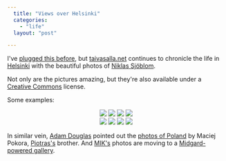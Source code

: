 ```yaml
---
  title: "Views over Helsinki"
  categories: 
    - "life"
  layout: "post"

---
```

I've [plugged this before][1], but [taivasalla.net][2] continues to chronicle the life in [Helsinki][3] with the beautiful photos of [Niklas Sj&ouml;blom][4].

Not only are the pictures amazing, but they're also available under a [Creative Commons][5] license.

Some examples:

<div style="text-align: center;">
<a href="http://taivasalla.net/2005/07/050706_1954_photos_eng.html"><img src="http://taivasalla.net/php/phpThumb.php?src=/2005/2005-07/img/050706_1954.jpg&w=97&usa=80&usr=0.5&ust=3" /></a>
<a href="http://taivasalla.net/2005/04/050419_1319_photos_eng.html"><img src="http://taivasalla.net/php/phpThumb.php?src=/2005/2005-04/img/050419_1319.jpg&w=97&usa=80&usr=0.5&ust=3" /></a>
<a href="http://taivasalla.net/2005/03/050311_1809_photos_eng.html"><img src="http://taivasalla.net/php/phpThumb.php?src=/2005/2005-03/img/050311_1809.jpg&w=97&usa=80&usr=0.5&ust=3" /></a>
<a href="http://taivasalla.net/2004/12/041201_1801_photos_eng.html"><img src="http://taivasalla.net/php/phpThumb.php?src=/2004/2004-12/img/041201_1801.jpg&w=97&usa=80&usr=0.5&ust=3" /></a><br />
<a href="http://taivasalla.net/2004/10/041024_1838_photos_eng.html"><img src="http://taivasalla.net/php/phpThumb.php?src=/2004/2004-10/img/041024_1838.jpg&w=97&usa=80&usr=0.5&ust=3" /></a>
<a href="http://taivasalla.net/2004/08/040813_1348_photos_eng.html"><img src="http://taivasalla.net/php/phpThumb.php?src=/2004/2004-08/img/040813_1348.jpg&w=97&usa=80&usr=0.5&ust=3" /></a>
<a href="http://taivasalla.net/2005/01/050131_1624_photos_eng.html"><img src="http://taivasalla.net/php/phpThumb.php?src=/2005/2005-01/img/050131_1624.jpg&w=97&usa=80&usr=0.5&ust=3" /></a>
<a href="http://taivasalla.net/2004/07/040718_1503_photos_eng.html"><img src="http://taivasalla.net/php/phpThumb.php?src=/2004/2004-07/img/040718_1503.jpg&w=97&usa=80&usr=0.5&ust=3" /></a>
</div>

In similar vein, [Adam Douglas][6] pointed out the [photos of Poland][7] by Maciej Pokora, [Piotras's][8] brother. And [MIK's][9] photos are moving to a [Midgard-powered gallery][10].

[1]: http://bergie.iki.fi/midcom-permalink-4e89b509c0ba46aa746048b7f4d0bb16
[2]: http://taivasalla.net/index_eng.html
[3]: http://en.wikipedia.org/wiki/Helsinki
[4]: http://www.helsinki.fi/~nsjoblom/index_eng.html
[5]: http://creativecommons.org/licenses/by-nc-sa/2.0/
[6]: http://www.adamsdesk.com/be/?p=156
[7]: http://www.altphotos.com/Gallery.aspx?&a=MemberGallery&memberid=3306
[8]: http://www.midgard-project.org/midcom-permalink-3ff6cd1917c7702b8587474e1afdf676
[9]: http://www.mik.fi/english/
[10]: http://www.mik.fi/gallery/
